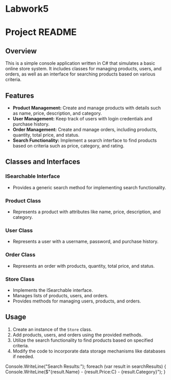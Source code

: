 # Labwork5
# Project README

## Overview
This is a simple console application written in C# that simulates a basic online store system. It includes classes for managing products, users, and orders, as well as an interface for searching products based on various criteria.

## Features
- **Product Management:** Create and manage products with details such as name, price, description, and category.
- **User Management:** Keep track of users with login credentials and purchase history.
- **Order Management:** Create and manage orders, including products, quantity, total price, and status.
- **Search Functionality:** Implement a search interface to find products based on criteria such as price, category, and rating.

## Classes and Interfaces
### ISearchable Interface
- Provides a generic search method for implementing search functionality.

### Product Class
- Represents a product with attributes like name, price, description, and category.

### User Class
- Represents a user with a username, password, and purchase history.

### Order Class
- Represents an order with products, quantity, total price, and status.

### Store Class
- Implements the ISearchable interface.
- Manages lists of products, users, and orders.
- Provides methods for managing users, products, and orders.

## Usage
1. Create an instance of the `Store` class.
2. Add products, users, and orders using the provided methods.
3. Utilize the search functionality to find products based on specified criteria.
4. Modify the code to incorporate data storage mechanisms like databases if needed.


Console.WriteLine("Search Results:");
foreach (var result in searchResults)
{
    Console.WriteLine($"{result.Name} - {result.Price:C} - {result.Category}");
}
